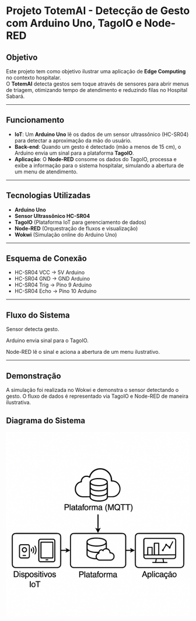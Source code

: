 # Projeto TotemAI - Detecção de Gesto com Arduino Uno, TagoIO e Node-RED

## Objetivo

Este projeto tem como objetivo ilustrar uma aplicação de **Edge Computing** no contexto hospitalar.  
O **TotemAI** detecta gestos sem toque através de sensores para abrir menus de triagem, otimizando tempo de atendimento e reduzindo filas no Hospital Sabará.

---

## Funcionamento

- **IoT**: Um **Arduino Uno** lê os dados de um sensor ultrassônico (HC-SR04) para detectar a aproximação da mão do usuário.
- **Back-end**: Quando um gesto é detectado (mão a menos de 15 cm), o Arduino envia um sinal para a plataforma **TagoIO**.
- **Aplicação**: O **Node-RED** consome os dados do TagoIO, processa e exibe a informação para o sistema hospitalar, simulando a abertura de um menu de atendimento.

---

## Tecnologias Utilizadas

- **Arduino Uno**
- **Sensor Ultrassônico HC-SR04**
- **TagoIO** (Plataforma IoT para gerenciamento de dados)
- **Node-RED** (Orquestração de fluxos e visualização)
- **Wokwi** (Simulação online do Arduino Uno)

---

## Esquema de Conexão

- HC-SR04 VCC → 5V Arduino
- HC-SR04 GND → GND Arduino
- HC-SR04 Trig → Pino 9 Arduino
- HC-SR04 Echo → Pino 10 Arduino

---
## Fluxo do Sistema
Sensor detecta gesto.

Arduino envia sinal para o TagoIO.

Node-RED lê o sinal e aciona a abertura de um menu ilustrativo.

---
## Demonstração

A simulação foi realizada no Wokwi e demonstra o sensor detectando o gesto.
O fluxo de dados é representado via TagoIO e Node-RED de maneira ilustrativa.

## Diagrama do Sistema

![Diagrama do Projeto](diagrama.png)

